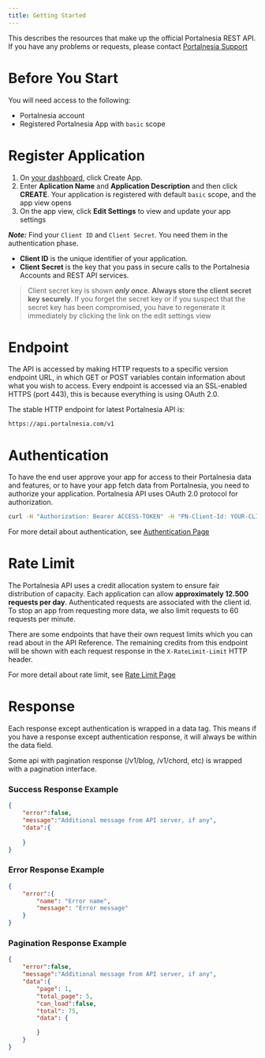 ```yaml
---
title: Getting Started
---
```


This describes the resources that make up the official Portalnesia REST API. If you have any problems or requests, please contact [Portalnesia Support](/contact)

# Before You Start

You will need access to the following:

- Portalnesia account
- Registered Portalnesia App with `basic` scope

# Register Application

1. On [your dashboard](/developer/apps), click Create App.
2. Enter **Aplication Name** and **Application Description** and then click **CREATE**. Your application is registered with default `basic` scope, and the app view opens
3. On the app view, click **Edit Settings** to view and update your app settings

***Note:*** Find your `Client ID` and `Client Secret`. You need them in the authentication phase.

- **Client ID** is the unique identifier of your application.
- **Client Secret** is the key that you pass in secure calls to the Portalnesia Accounts and REST API services.

> Client secret key is shown ***only once***. **Always store the client secret key securely**. If you forget the secret key or if you suspect that the secret key has been compromised, you have to regenerate it immediately by clicking the link on the edit settings view

# Endpoint

The API is accessed by making HTTP requests to a specific version endpoint URL, in which GET or POST variables contain information about what you wish to access. Every endpoint is accessed via an SSL-enabled HTTPS (port 443), this is because everything is using OAuth 2.0.

The stable HTTP endpoint for latest Portalnesia API is:

```
https://api.portalnesia.com/v1
```

# Authentication

To have the end user approve your app for access to their Portalnesia data and features, or to have your app fetch data from Portalnesia, you need to authorize your application. Portalnesia API uses OAuth 2.0 protocol for authorization.

```bash
curl -H "Authorization: Bearer ACCESS-TOKEN" -H "PN-Client-Id: YOUR-CLIENT-ID" https://api.portalnesia.com/v1
```

For more detail about authentication, see [Authentication Page](/developer/docs/authentication)

# Rate Limit

The Portalnesia API uses a credit allocation system to ensure fair distribution of capacity. Each application can allow **approximately 12.500 requests per day**. Authenticated requests are associated with the client id. To stop an app from requesting more data, we also limit requests to 60 requests per minute.

There are some endpoints that have their own request limits which you can read about in the API Reference. The remaining credits from this endpoint will be shown with each request response in the `X-RateLimit-Limit` HTTP header.

For more detail about rate limit, see [Rate Limit Page](/developer/docs/rate-limit)

# Response

Each response except authentication is wrapped in a data tag. This means if you have a response except authentication response, it will always be within the data field.

Some api with pagination response (/v1/blog, /v1/chord, etc) is wrapped with a pagination interface.

### Success Response Example

```json
{
    "error":false,
    "message":"Additional message from API server, if any",
    "data":{
        
    }
}
```

### Error Response Example

```json
{
    "error":{
        "name": "Error name",
        "message": "Error message"
    }
}
```

### Pagination Response Example

```json
{
    "error":false,
    "message":"Additional message from API server, if any",
    "data":{
        "page": 1,
        "total_page": 5,
        "can_load":false,
        "total": 75,
        "data": {

        }
    }
}
```